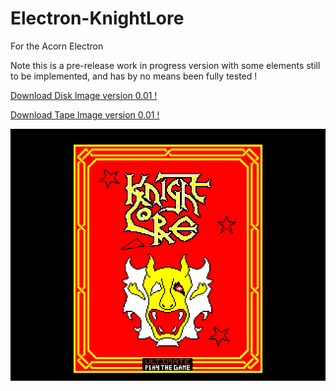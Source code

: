 # Electron-KnightLore

For the Acorn Electron

Note this is a pre-release work in progress version with some elements still to be implemented, and has by no means been fully tested !

[Download Disk Image version 0.01 !](https://github.com/Snuggsy187/Electron-KnightLore/raw/main/Releases/KnightLore-E.ssd)

[Download Tape Image version 0.01 !](https://github.com/Snuggsy187/Electron-KnightLore/raw/main/Releases/KnightLore-E.uef)

![Electron KnightLore](https://github.com/Snuggsy187/Electron-KnightLore/raw/main/png/1.png)


